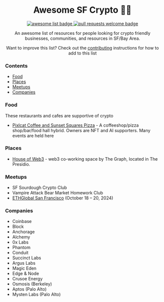 <div align="center">
  <h1 align="center">Awesome SF Crypto 🌉🥖 </h1>
  <p align="center">
    <a href="https://github.com/sindresorhus/awesome">
      <img alt="awesome list badge" src="https://cdn.rawgit.com/sindresorhus/awesome/d7305f38d29fed78fa85652e3a63e154dd8e8829/media/badge.svg">
    </a>
    <a href="http://makeapullrequest.com">
      <img alt="pull requests welcome badge" src="https://img.shields.io/badge/PRs-welcome-brightgreen.svg?style=flat">
    </a>
  </p>
  
  <p align="center"> An awesome list of resources for people looking for crypto friendly businesses, communities, and resources in SF/Bay Area.</p>
  <p align="center">Want to improve this list? Check out the  <a href="CONTRIBUTING.md">contributing</a> instructions for how to add to this list</p>
  
</div>

### Contents

- [Food](#food)
- [Places](#places)
- [Meetups](#meetups)
- [Companies](#companies)

### Food

These restaurants and cafes are supportive of crypto

- [Pixlcat Coffee and Sunset Squares Pizza](https://www.sunsetsquares.com/) - A coffeeshop/pizza shop/bar/food hall hybrid. Owners are NFT and AI supporters. Many events are held here

### Places

- [House of Web3](https://edgeandnode.com/thehouseofweb3/) - web3 co-working space by The Graph, located in The Presidio.

### Meetups

- SF Sourdough Crypto Club
- Vampire Attack Bear Market Homework Club
- [ETHGlobal San Francisco](https://ethglobal.com/events/sanfrancisco2024) (October 18 – 20, 2024)

### Companies

- Coinbase
- Block
- Anchorage
- Alchemy
- 0x Labs
- Phantom
- Conduit
- Succinct Labs
- Argus Labs
- Magic Eden
- Edge & Node
- Crusoe Energy
- Osmosis (Berkeley)
- Aptos (Palo Alto)
- Mysten Labs (Palo Alto)
